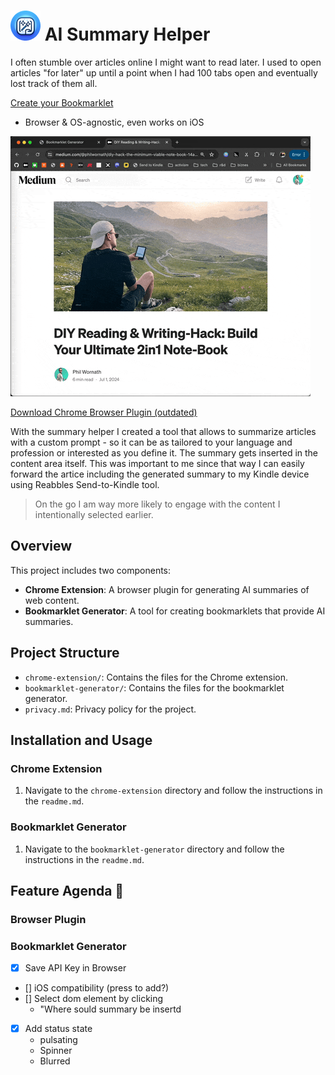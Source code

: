 # ![Icon](chrome-extension/icons/icon48.png) AI Summary Helper 

I often stumble over articles online I might want to read later. I used to open articles "for later" up until a point when I had 100 tabs open and eventually lost track of them all. 

[Create your Bookmarklet](https://philffm.github.io/ai-summary-helper/bookmarklet-generator/) 
- Browser & OS-agnostic, even works on iOS 

![Demo](bookmarklet-generator/demo.gif)

[Download Chrome Browser Plugin (outdated)](https://chromewebstore.google.com/detail/ai-summary-helper-summari/hldbejcjaedipeegjcinmhejdndchkmb)

With the summary helper I created a tool that allows to summarize articles with a custom prompt - so it can be as tailored to your language and profession or interested as you define it. The summary gets inserted in the content area itself. This was important to me since that way I can easily forward the artice including the generated summary to my Kindle device using Reabbles Send-to-Kindle tool. 

>On the go I am way more likely to engage with the content I intentionally selected earlier. 

## Overview

This project includes two components:
- **Chrome Extension**: A browser plugin for generating AI summaries of web content.
- **Bookmarklet Generator**: A tool for creating bookmarklets that provide AI summaries.

## Project Structure

- `chrome-extension/`: Contains the files for the Chrome extension.
- `bookmarklet-generator/`: Contains the files for the bookmarklet generator.
- `privacy.md`: Privacy policy for the project.

## Installation and Usage

### Chrome Extension

1. Navigate to the `chrome-extension` directory and follow the instructions in the `readme.md`.

### Bookmarklet Generator

1. Navigate to the `bookmarklet-generator` directory and follow the instructions in the `readme.md`.


## Feature Agenda 🚀

### Browser Plugin

### Bookmarklet Generator 
- [x] Save API Key in Browser
- [] iOS compatibility (press to add?)
- [] Select dom element by clicking 
    - "Where sould summary be insertd
- [x] Add status state
    - pulsating
    - Spinner
    - Blurred

